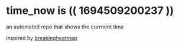 # time_now is (( 1694509200237 ))

an automated repo that shows the currnent time

inspired by [breakingheatmap](https://github.com/breakingheatmap/breakingheatmap)